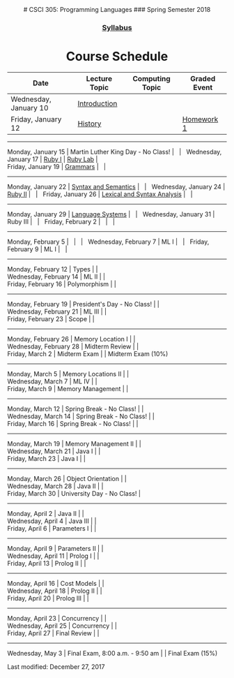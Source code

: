<div align="center">
# CSCI 305: Programming Languages
### Spring Semester 2018

### [Syllabus](syllabus.html)

# Course Schedule
</div>

Date | Lecture Topic | Computing Topic | Graded Event
---- | ------------- | --------------- | ------------
Wednesday, January 10 | [Introduction](lectures/Intro/SimpleData/) | &nbsp; | &nbsp;
Friday, January 12 | [History](lectures/Intro/TurtleGraphics/) | &nbsp; | [Homework 1](homeworks/hw1.html)

---

Monday, January 15 | Martin Luther King Day - No Class! | &nbsp; | &nbsp;
Wednesday, January 17 | [Ruby I](lectures/ruby1.html) | [Ruby Lab](https://github.com/CSCI305/csci305-ruby-lab/) |  
Friday, January 19 | [Grammars](lectures/grammars.html) | &nbsp; | &nbsp;

---

Monday, January 22 | [Syntax and Semantics]() | &nbsp; | &nbsp;
Wednesday, January 24 | [Ruby II]() | &nbsp; | &nbsp;
Friday, January 26 | [Lexical and Syntax Analysis]() | &nbsp; | &nbsp;

---

Monday, January 29 | [Language Systems]() | &nbsp; | &nbsp;
Wednesday, January 31 | Ruby III | &nbsp; | &nbsp;
Friday, February 2 | &nbsp; | &nbsp; | &nbsp;

---

Monday, February 5 | &nbsp; | &nbsp; | &nbsp;
Wednesday, February 7 | ML I | &nbsp; | &nbsp;
Friday, February 9 | ML I | &nbsp; | &nbsp;

---

Monday, February 12 | Types |  |  
Wednesday, February 14 | ML II |  |  
Friday, February 16 | Polymorphism |  |  

---

Monday, February 19 | President's Day - No Class! |  |  
Wednesday, February 21 | ML III |  |  
Friday, February 23 | Scope |  |  

---

Monday, February 26 | Memory Location I |  |  
Wednesday, February 28 | Midterm Review |  |  
Friday, March 2 | Midterm Exam |  | Midterm Exam (10%)

---

Monday, March 5 | Memory Locations II |  |  
Wednesday, March 7 | ML IV |  |  
Friday, March 9 | Memory Management |  |  

---

Monday, March 12 | Spring Break - No Class! |  |  
Wednesday, March 14 | Spring Break - No Class! |  |  
Friday, March 16 | Spring Break - No Class! |  |

---

Monday, March 19 | Memory Management II |  |  
Wednesday, March 21 | Java I |  |  
Friday,  March 23 | Java I |  |  

---

Monday, March 26 | Object Orientation |  |  
Wednesday, March 28 | Java II |  |  
Friday, March 30 | University Day - No Class! |  

---

Monday, April 2 | Java II |  |  
Wednesday, April 4 | Java III |  |  
Friday, April 6 | Parameters I |  |  

---

Monday, April 9 | Parameters II |  |  
Wednesday, April 11 | Prolog I |  |  
Friday, April 13 | Prolog II |  |

---

Monday, April 16 | Cost Models |  |  
Wednesday, April 18 | Prolog II |  |  
Friday, April 20 | Prolog III |  |  

---

Monday, April 23 | Concurrency |  |  
Wednesday, April 25 | Concurrency |  |  
Friday, April 27 | Final Review |  |  

---

Wednesday, May 3 | Final Exam, 8:00 a.m. - 9:50 am |  | Final Exam (15%)

Last modified: December 27, 2017
